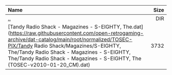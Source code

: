 |Name|Size|
|:---|---:|
|[..](../index.html)|DIR|
|[Tandy Radio Shack - Magazines - S-EIGHTY, The.dat](https://raw.githubusercontent.com/open-retrogaming-archive/dat-catalog/main/root/normalized/TOSEC-PIX/Tandy Radio Shack/Magazines/S-EIGHTY, The/Tandy Radio Shack - Magazines - S-EIGHTY, The/Tandy Radio Shack - Magazines - S-EIGHTY, The (TOSEC-v2010-01-20_CM).dat)|3732|
